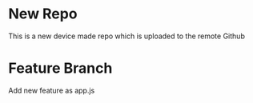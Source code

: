 # New Repo 
This is a new device made repo which is uploaded to the remote Github

# Feature Branch
Add new feature as app.js
